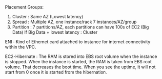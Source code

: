 Placement Groups:
  1) Cluster : Same AZ (Lowest latency)
  2) Spread : Multiple AZ, one instance/rack 7 instances/AZ/group
  3) Partition : 7 partitions/AZ, each partitions can have 100s of EC2 (Big Data)
  If Big Data + lowest latency : Cluster

ENI :
  Kind of Ethernet card attached to instance for internet connectivity within the VPC.
  
EC2-Hibernate :
  The RAM is stored into EBS root volume when the instance is stopped. When the instance is started, the RAM is taken from EBS root volume. That decreases the boot time.
  When you see the uptime, it will not start from 0 once it is started from the hibernation.
